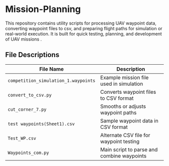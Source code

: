 # Mission-Planning
This repository contains utility scripts for processing UAV waypoint data, converting waypoint files to csv, and preparing flight paths for simulation or real-world execution. It is built for quick testing, planning, and development of UAV missions .


## File Descriptions

| File Name                          | Description                                  |
|-----------------------------------|----------------------------------------------|
| `competition_simulation_1.waypoints` | Example mission file used in simulation      |
| `convert_to_csv.py`               | Converts waypoint files to CSV format         |
| `cut_corner_7.py`                 | Smooths or adjusts waypoint paths             |
| `test waypoints(Sheet1).csv`      | Sample waypoint data in CSV format            |
| `Test_WP.csv`                     | Alternate CSV file for waypoint testing       |
| `Waypoints_com.py`                | Main script to parse and combine waypoints    |

